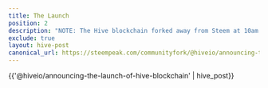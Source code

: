 ```yaml
---
title: The Launch
position: 2
description: "NOTE: The Hive blockchain forked away from Steem at 10am EST, March 20th, 2020 (Hive block 41818752)."
exclude: true
layout: hive-post
canonical_url: https://steempeak.com/communityfork/@hiveio/announcing-the-launch-of-hive-blockchain
---
```


{{'@hiveio/announcing-the-launch-of-hive-blockchain' | hive_post}}
